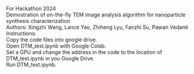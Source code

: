 For Hackathon 2024  
Demostration of on-the-fly TEM image analysis algorithm for nanoparticle synthesis characterization  
Authors: Xingzhi Wang, Lance Yao, Zhiheng Lyu, Fanzhi Su, Pawan Vedanti  
Instructions:  
Copy the code files into google drive.  
Open DTM_test.ipynb with Google Colab.  
Set a GPU and change the address in the code to the location of DTM_test.ipynb in you Google Drive.  
Run DTM_test.ipynb.  
